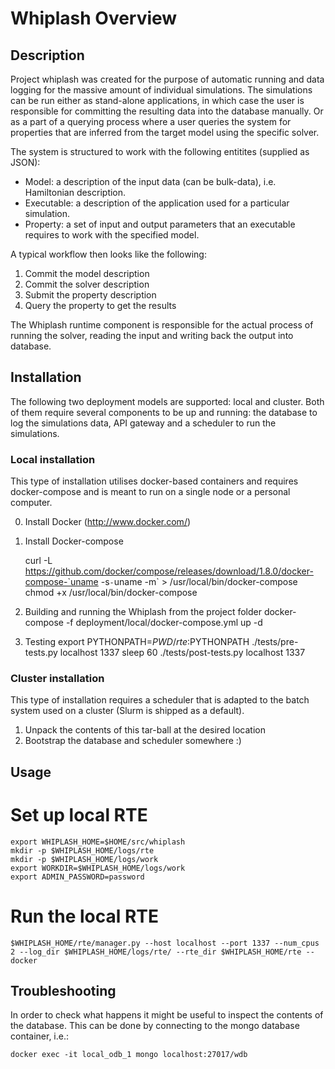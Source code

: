 # Whiplash Overview

## Description

Project whiplash was created for the purpose of automatic running and data logging for the massive amount of individual simulations.
The simulations can be run either as stand-alone applications, in which case the user is responsible for committing the resulting data into the database manually.
Or as a part of a querying process where a user queries the system for properties that are inferred from the target model using the specific solver.

The system is structured to work with the following entitites (supplied as JSON):

- Model: a description of the input data (can be bulk-data), i.e. Hamiltonian description.
- Executable: a description of the application used for a particular simulation.
- Property: a set of input and output parameters that an executable requires to work with the specified model.

A typical workflow then looks like the following:

1. Commit the model description
2. Commit the solver description
3. Submit the property description
4. Query the property to get the results

The Whiplash runtime component is responsible for the actual process of running the solver, reading the input and writing back the output into database.

## Installation

The following two deployment models are supported: local and cluster.
Both of them require several components to be up and running: the database to log the simulations data, API gateway and a scheduler to run the simulations.

### Local installation

This type of installation utilises docker-based containers and requires docker-compose and is meant to run on a single node or a personal computer.

0. Install Docker (http://www.docker.com/)
1. Install Docker-compose

    curl -L https://github.com/docker/compose/releases/download/1.8.0/docker-compose-`uname -s`-`uname -m` > /usr/local/bin/docker-compose
    chmod +x /usr/local/bin/docker-compose

2. Building and running the Whiplash from the project folder
    docker-compose -f deployment/local/docker-compose.yml up -d

3. Testing
    export PYTHONPATH=$PWD/rte:$PYTHONPATH
    ./tests/pre-tests.py localhost 1337
    sleep 60
    ./tests/post-tests.py localhost 1337

### Cluster installation

This type of installation requires a scheduler that is adapted to the batch system used on a cluster (Slurm is shipped as a default).

1. Unpack the contents of this tar-ball at the desired location
2. Bootstrap the database and scheduler somewhere :)


## Usage

# Set up local RTE
    export WHIPLASH_HOME=$HOME/src/whiplash
    mkdir -p $WHIPLASH_HOME/logs/rte
    mkdir -p $WHIPLASH_HOME/logs/work
    export WORKDIR=$WHIPLASH_HOME/logs/work
    export ADMIN_PASSWORD=password

# Run the local RTE
    $WHIPLASH_HOME/rte/manager.py --host localhost --port 1337 --num_cpus 2 --log_dir $WHIPLASH_HOME/logs/rte/ --rte_dir $WHIPLASH_HOME/rte --docker


## Troubleshooting

In order to check what happens it might be useful to inspect the contents of the database.
This can be done by connecting to the mongo database container, i.e.:

    docker exec -it local_odb_1 mongo localhost:27017/wdb

